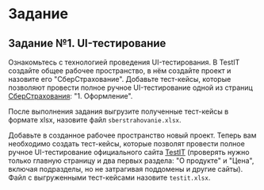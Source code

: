 # Задание

## Задание №1. UI-тестирование

Ознакомьтесь с технологией проведения UI-тестирования. В TestIT создайте общее рабочее пространство, в нём создайте проект и назовите его "СберСтрахование". Добавьте тест-кейсы, которые позволяют провести полное ручное UI-тестирование одной из страниц [СберСтрахования](https://online.sberbankins.ru/store/property-insurance/): "1. Оформление". 

После выполнения задания выгрузите полученные тест-кейсы в формате xlsx, назовите файл `sberstrahovanie.xlsx`.

Добавьте в созданное рабочее пространство новый проект. Теперь вам необходимо создать тест-кейсы, которые позволят провести полное ручное UI-тестирование официального сайта [TestIT](https://testit.software/) (проверять нужно только главную страницу и два первых раздела: "О продукте" и "Цена", включая подразделы, но не затрагивая поддомены и другие сайты). Файл с выгруженными тест-кейсами назовите `testit.xlsx`.

